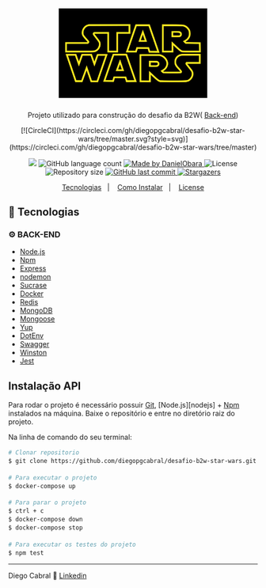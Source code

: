 <h1 align="center">
  <img alt="Desafio B2W - Star Wars" title="stws" src="https://github.com/diegopgcabral/desafio-b2w-star-wars/blob/master/src/assets/logo.png" width="300px" />
</h1>


<p align="center">Projeto utilizado para construção do desafio da B2W(
  <a href="#gear-back-end">Back-end</a>)</p>

<p align="center">
[![CircleCI](https://circleci.com/gh/diegopgcabral/desafio-b2w-star-wars/tree/master.svg?style=svg)](https://circleci.com/gh/diegopgcabral/desafio-b2w-star-wars/tree/master)
</p>

<p align="center">
  <a href="https://www.codacy.com?utm_source=github.com&amp;utm_medium=referral&amp;utm_content=DanielObara/DesafioFastFeet&amp;utm_campaign=Badge_Grade"><img src="https://api.codacy.com/project/badge/Grade/764eee83d7604873a9b06d37c4689523"/></a>

  <img alt="GitHub language count" src="https://img.shields.io/github/languages/count/danielobara/desafiofastfeet?color=%2304D361">

  <a href="https://www.linkedin.com/in/danielobara/">
    <img alt="Made by DanielObara" src="https://img.shields.io/badge/made%20by-DanielObara-%2304D361">
  </a>

  <img alt="License" src="https://img.shields.io/badge/license-MIT-%2304D361">

  <a>
    <img alt="Repository size" src="https://img.shields.io/github/repo-size/danielobara/desafiofastfeet.svg">
  </a>

  <a href="https://github.com/danielobara/desafiofastfeet/commits/master">
    <img alt="GitHub last commit" src="https://img.shields.io/github/last-commit/danielobara/desafiofastfeet.svg">
  </a>
   <a href="https://github.com/DanielObara/DesafioFastFeet/stargazers">
    <img alt="Stargazers" src="https://img.shields.io/github/stars/danielobara/desafiofastfeet?style=social">
  </a>
</p>

<p align="center">
  <a href="#rocket-technologies">Tecnologias</a>&nbsp;&nbsp;&nbsp;|&nbsp;&nbsp;&nbsp;
  <a href="#information_source-how-to-use">Como Instalar</a>&nbsp;&nbsp;&nbsp;|&nbsp;&nbsp;&nbsp;
  <a href="#memo-license">License</a>
</p>

## :rocket: Tecnologias

### :gear: BACK-END
-   [Node.js](https://nodejs.org/en/)
-   [Npm](https://www.npmjs.com/)
-   [Express](https://expressjs.com/)
-   [nodemon](https://nodemon.io/)
-   [Sucrase](https://github.com/alangpierce/sucrase)
-   [Docker](https://www.docker.com/docker-community)
-   [Redis](https://redis.io/)
-   [MongoDB](https://www.mongodb.com/)
-   [Mongoose](https://mongoosejs.com/)
-   [Yup](https://www.npmjs.com/package/yup)
-   [DotEnv](https://www.npmjs.com/package/dotenv)
- [Swagger](https://swagger.io/)
- [Winston](https://github.com/winstonjs/winston)
- [Jest](https://jestjs.io/)

## Instalação API

Para rodar o projeto é necessário possuir [Git](https://git-scm.com), [Node.js][nodejs] + [Npm](https://www.npmjs.com/) instalados na máquina. Baixe o repositório e entre no diretório raiz do projeto.

Na linha de comando do seu terminal:

```bash
# Clonar repositorio
$ git clone https://github.com/diegopgcabral/desafio-b2w-star-wars.git

# Para executar o projeto
$ docker-compose up

# Para parar o projeto
$ ctrl + c
$ docker-compose down
$ docker-compose stop

# Para executar os testes do projeto
$ npm test
```

---
Diego Cabral :wave: [Linkedin](https://www.linkedin.com/in/diego-pg-cabral/)
